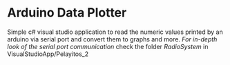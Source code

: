 # Arduino Data Plotter
Simple c# visual studio application to read the numeric values printed by an arduino via serial port and convert them to graphs and more.
*For in-depth look of the serial port communication* check the folder _RadioSystem_ in VisualStudioApp/Pelayitos_2
